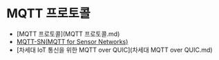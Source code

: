 # MQTT 프로토콜

- [MQTT 프로토콜](MQTT 프로토콜.md)
- [MQTT-SN(MQTT for Sensor Networks)](MQTT-SN.md)
- [차세대 IoT 통신을 위한 MQTT over QUIC](차세대 MQTT over QUIC.md)
